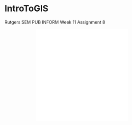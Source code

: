 # IntroToGIS
Rutgers SEM PUB INFORM Week 11 Assignment 8
<p>
    <div style="width:100%; height:350px;border:none;text-align:center">
		<iframe allowtransparency="yes" frameborder="0" width="300" height="300" src="airport_distribution.html"/>
</p>
